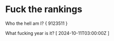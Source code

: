 # Fuck the rankings

Who the hell am I?
{ 9123511 }

What fucking year is it?
[ 2024-10-11T03:00:00Z ]
